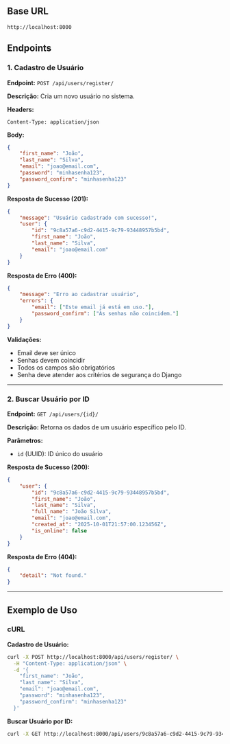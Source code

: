 ## Base URL
```
http://localhost:8000
```

## Endpoints

### 1. Cadastro de Usuário

**Endpoint:** `POST /api/users/register/`

**Descrição:** Cria um novo usuário no sistema.

**Headers:**
```
Content-Type: application/json
```

**Body:**
```json
{
    "first_name": "João",
    "last_name": "Silva",
    "email": "joao@email.com",
    "password": "minhasenha123",
    "password_confirm": "minhasenha123"
}
```

**Resposta de Sucesso (201):**
```json
{
    "message": "Usuário cadastrado com sucesso!",
    "user": {
        "id": "9c8a57a6-c9d2-4415-9c79-93448957b5bd",
        "first_name": "João",
        "last_name": "Silva",
        "email": "joao@email.com"
    }
}
```

**Resposta de Erro (400):**
```json
{
    "message": "Erro ao cadastrar usuário",
    "errors": {
        "email": ["Este email já está em uso."],
        "password_confirm": ["As senhas não coincidem."]
    }
}
```

**Validações:**
- Email deve ser único
- Senhas devem coincidir
- Todos os campos são obrigatórios
- Senha deve atender aos critérios de segurança do Django

---

### 2. Buscar Usuário por ID

**Endpoint:** `GET /api/users/{id}/`

**Descrição:** Retorna os dados de um usuário específico pelo ID.

**Parâmetros:**
- `id` (UUID): ID único do usuário

**Resposta de Sucesso (200):**
```json
{
    "user": {
        "id": "9c8a57a6-c9d2-4415-9c79-93448957b5bd",
        "first_name": "João",
        "last_name": "Silva",
        "full_name": "João Silva",
        "email": "joao@email.com",
        "created_at": "2025-10-01T21:57:00.123456Z",
        "is_online": false
    }
}
```

**Resposta de Erro (404):**
```json
{
    "detail": "Not found."
}
```

---

## Exemplo de Uso

### cURL

**Cadastro de Usuário:**
```bash
curl -X POST http://localhost:8000/api/users/register/ \
  -H "Content-Type: application/json" \
  -d '{
    "first_name": "João",
    "last_name": "Silva",
    "email": "joao@email.com",
    "password": "minhasenha123",
    "password_confirm": "minhasenha123"
  }'
```

**Buscar Usuário por ID:**
```bash
curl -X GET http://localhost:8000/api/users/9c8a57a6-c9d2-4415-9c79-93448957b5bd/
```
